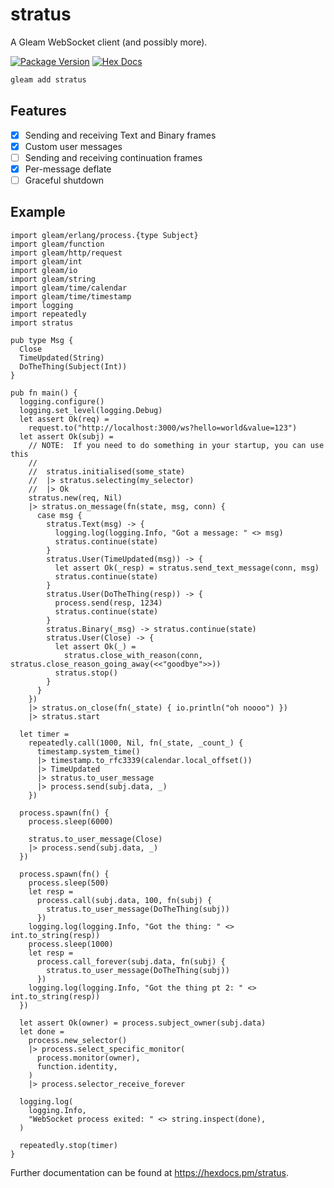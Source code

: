 # stratus

A Gleam WebSocket client (and possibly more).

[![Package Version](https://img.shields.io/hexpm/v/stratus)](https://hex.pm/packages/stratus)
[![Hex Docs](https://img.shields.io/badge/hex-docs-ffaff3)](https://hexdocs.pm/stratus/)

```sh
gleam add stratus
```

## Features
- [x] Sending and receiving Text and Binary frames
- [x] Custom user messages
- [ ] Sending and receiving continuation frames
- [x] Per-message deflate
- [ ] Graceful shutdown

## Example

```gleam
import gleam/erlang/process.{type Subject}
import gleam/function
import gleam/http/request
import gleam/int
import gleam/io
import gleam/string
import gleam/time/calendar
import gleam/time/timestamp
import logging
import repeatedly
import stratus

pub type Msg {
  Close
  TimeUpdated(String)
  DoTheThing(Subject(Int))
}

pub fn main() {
  logging.configure()
  logging.set_level(logging.Debug)
  let assert Ok(req) =
    request.to("http://localhost:3000/ws?hello=world&value=123")
  let assert Ok(subj) =
    // NOTE:  If you need to do something in your startup, you can use this
    //
    //  stratus.initialised(some_state)
    //  |> stratus.selecting(my_selector)
    //  |> Ok
    stratus.new(req, Nil)
    |> stratus.on_message(fn(state, msg, conn) {
      case msg {
        stratus.Text(msg) -> {
          logging.log(logging.Info, "Got a message: " <> msg)
          stratus.continue(state)
        }
        stratus.User(TimeUpdated(msg)) -> {
          let assert Ok(_resp) = stratus.send_text_message(conn, msg)
          stratus.continue(state)
        }
        stratus.User(DoTheThing(resp)) -> {
          process.send(resp, 1234)
          stratus.continue(state)
        }
        stratus.Binary(_msg) -> stratus.continue(state)
        stratus.User(Close) -> {
          let assert Ok(_) =
            stratus.close_with_reason(conn, stratus.close_reason_going_away(<<"goodbye">>))
          stratus.stop()
        }
      }
    })
    |> stratus.on_close(fn(_state) { io.println("oh noooo") })
    |> stratus.start

  let timer =
    repeatedly.call(1000, Nil, fn(_state, _count_) {
      timestamp.system_time()
      |> timestamp.to_rfc3339(calendar.local_offset())
      |> TimeUpdated
      |> stratus.to_user_message
      |> process.send(subj.data, _)
    })

  process.spawn(fn() {
    process.sleep(6000)

    stratus.to_user_message(Close)
    |> process.send(subj.data, _)
  })

  process.spawn(fn() {
    process.sleep(500)
    let resp =
      process.call(subj.data, 100, fn(subj) {
        stratus.to_user_message(DoTheThing(subj))
      })
    logging.log(logging.Info, "Got the thing: " <> int.to_string(resp))
    process.sleep(1000)
    let resp =
      process.call_forever(subj.data, fn(subj) {
        stratus.to_user_message(DoTheThing(subj))
      })
    logging.log(logging.Info, "Got the thing pt 2: " <> int.to_string(resp))
  })

  let assert Ok(owner) = process.subject_owner(subj.data)
  let done =
    process.new_selector()
    |> process.select_specific_monitor(
      process.monitor(owner),
      function.identity,
    )
    |> process.selector_receive_forever

  logging.log(
    logging.Info,
    "WebSocket process exited: " <> string.inspect(done),
  )

  repeatedly.stop(timer)
}
```

Further documentation can be found at <https://hexdocs.pm/stratus>.
